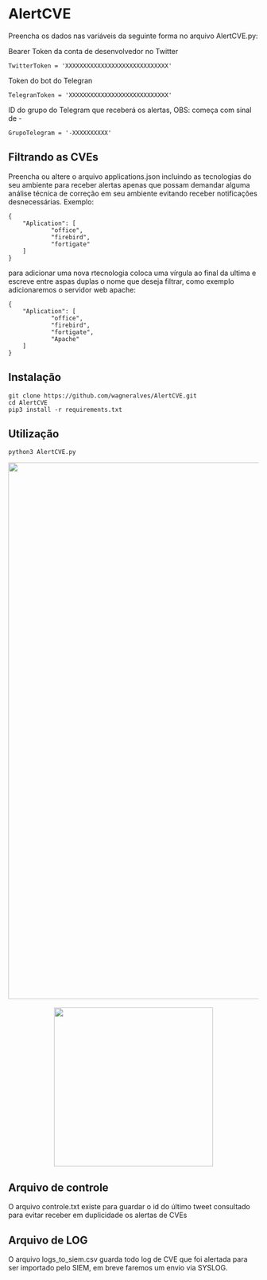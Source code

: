 # AlertCVE

Preencha os dados nas variáveis da seguinte forma no arquivo AlertCVE.py:

Bearer Token da conta de desenvolvedor no Twitter

```
TwitterToken = 'XXXXXXXXXXXXXXXXXXXXXXXXXXXXX'
```

Token do bot do Telegran

```
TelegranToken = 'XXXXXXXXXXXXXXXXXXXXXXXXXXXX'
```

ID do grupo do Telegram que receberá os alertas, OBS: começa com sinal de -

```
GrupoTelegram = '-XXXXXXXXXX'
```

## Filtrando as CVEs

Preencha ou altere o arquivo applications.json incluindo as tecnologias do seu ambiente para receber alertas apenas que possam demandar alguma análise técnica de correção em seu ambiente evitando receber notificações desnecessárias.
Exemplo:

```
{
	"Aplication": [
			"office",
			"firebird",
			"fortigate"
	]
}
```

para adicionar uma nova rtecnologia coloca uma vírgula ao final da ultima e escreve entre aspas duplas o nome que deseja filtrar, como exemplo adicionaremos o servidor web apache:

```
{
	"Aplication": [
			"office",
			"firebird",
			"fortigate",
            "Apache"
	]
}
```

## Instalação

```
git clone https://github.com/wagneralves/AlertCVE.git
cd AlertCVE
pip3 install -r requirements.txt
```


## Utilização

```
python3 AlertCVE.py
```


<div align="center">
<img src="https://user-images.githubusercontent.com/5523049/212564175-7332c4bb-4dc2-4454-b973-6e8a6ab15aa9.png" width="1080px" />
</div>
<br>

<div align="center">
<img src="https://user-images.githubusercontent.com/5523049/212563819-18045cbe-1422-4794-a29d-0683f3c2f20d.png" width="320px" />
</div>

## Arquivo de controle

O arquivo controle.txt existe para guardar o id do último tweet consultado para evitar receber em duplicidade os alertas de CVEs

## Arquivo de LOG

O arquivo logs_to_siem.csv guarda todo log de CVE que foi alertada para ser importado pelo SIEM, em breve faremos um envio via SYSLOG.